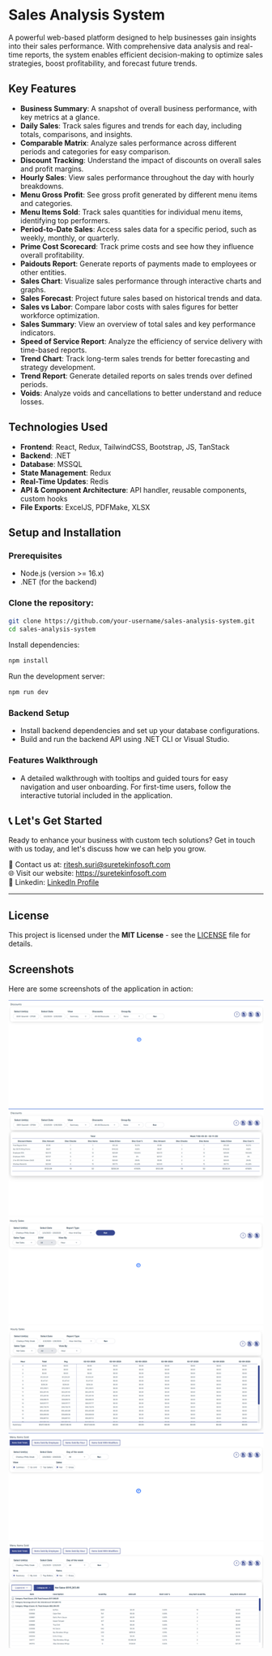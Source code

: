 # Sales Analysis System

A powerful web-based platform designed to help businesses gain insights into their sales performance. With comprehensive data analysis and real-time reports, the system enables efficient decision-making to optimize sales strategies, boost profitability, and forecast future trends.

## Key Features

- **Business Summary**: A snapshot of overall business performance, with key metrics at a glance.
- **Daily Sales**: Track sales figures and trends for each day, including totals, comparisons, and insights.
- **Comparable Matrix**: Analyze sales performance across different periods and categories for easy comparison.
- **Discount Tracking**: Understand the impact of discounts on overall sales and profit margins.
- **Hourly Sales**: View sales performance throughout the day with hourly breakdowns.
- **Menu Gross Profit**: See gross profit generated by different menu items and categories.
- **Menu Items Sold**: Track sales quantities for individual menu items, identifying top performers.
- **Period-to-Date Sales**: Access sales data for a specific period, such as weekly, monthly, or quarterly.
- **Prime Cost Scorecard**: Track prime costs and see how they influence overall profitability.
- **Paidouts Report**: Generate reports of payments made to employees or other entities.
- **Sales Chart**: Visualize sales performance through interactive charts and graphs.
- **Sales Forecast**: Project future sales based on historical trends and data.
- **Sales vs Labor**: Compare labor costs with sales figures for better workforce optimization.
- **Sales Summary**: View an overview of total sales and key performance indicators.
- **Speed of Service Report**: Analyze the efficiency of service delivery with time-based reports.
- **Trend Chart**: Track long-term sales trends for better forecasting and strategy development.
- **Trend Report**: Generate detailed reports on sales trends over defined periods.
- **Voids**: Analyze voids and cancellations to better understand and reduce losses.

## Technologies Used

- **Frontend**: React, Redux, TailwindCSS, Bootstrap, JS, TanStack
- **Backend**: .NET
- **Database**: MSSQL
- **State Management**: Redux
- **Real-Time Updates**: Redis
- **API & Component Architecture**: API handler, reusable components, custom hooks
- **File Exports**: ExcelJS, PDFMake, XLSX

## Setup and Installation

### Prerequisites

- Node.js (version >= 16.x)
- .NET (for the backend)

### Clone the repository:

```bash
git clone https://github.com/your-username/sales-analysis-system.git
cd sales-analysis-system
```
Install dependencies:
```bash
npm install
```
Run the development server:
```bash
npm run dev
```

### Backend Setup
- Install backend dependencies and set up your database configurations.
- Build and run the backend API using .NET CLI or Visual Studio.

### Features Walkthrough
- A detailed walkthrough with tooltips and guided tours for easy navigation and user onboarding. For first-time users, follow the interactive tutorial included in the application.

## 📞 Let's Get Started

Ready to enhance your business with custom tech solutions? Get in touch with us today, and let's discuss how we can help you grow.

📧 Contact us at: ritesh.suri@suretekinfosoft.com  
🌐 Visit our website: https://suretekinfosoft.com   
🔗 Linkedin: [LinkedIn Profile](https://www.linkedin.com/company/suretek-infosoft-pvt--ltd-/posts/?feedView=all)

---

## License

This project is licensed under the **MIT License** - see the [LICENSE](LICENSE) file for details.

## Screenshots

Here are some screenshots of the application in action:

![screenshot](assets/images/screenshot1.png)
![screenshot](assets/images/screenshot2.png)
![screenshot](assets/images/screenshot3.png)
![screenshot](assets/images/screenshot4.png)
![screenshot](assets/images/screenshot5.png)
![screenshot](assets/images/screenshot6.png)

